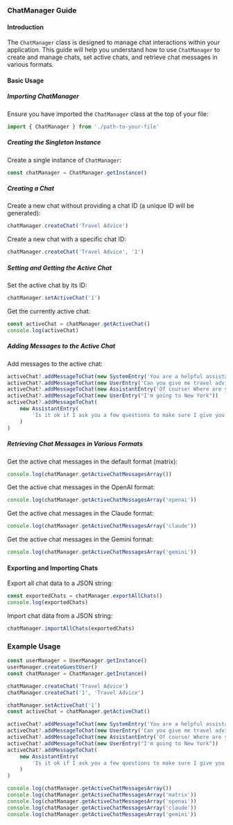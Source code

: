 ### ChatManager Guide

#### Introduction

The `ChatManager` class is designed to manage chat interactions within your application. This guide will help you understand how to use `ChatManager` to create and manage chats, set active chats, and retrieve chat messages in various formats.

#### Basic Usage

##### Importing ChatManager

Ensure you have imported the `ChatManager` class at the top of your file:

```typescript
import { ChatManager } from './path-to-your-file'
```

##### Creating the Singleton Instance

Create a single instance of `ChatManager`:

```typescript
const chatManager = ChatManager.getInstance()
```

##### Creating a Chat

Create a new chat without providing a chat ID (a unique ID will be generated):

```typescript
chatManager.createChat('Travel Advice')
```

Create a new chat with a specific chat ID:

```typescript
chatManager.createChat('Travel Advice', '1')
```

##### Setting and Getting the Active Chat

Set the active chat by its ID:

```typescript
chatManager.setActiveChat('1')
```

Get the currently active chat:

```typescript
const activeChat = chatManager.getActiveChat()
console.log(activeChat)
```

##### Adding Messages to the Active Chat

Add messages to the active chat:

```typescript
activeChat?.addMessageToChat(new SystemEntry('You are a helpful assistant'))
activeChat?.addMessageToChat(new UserEntry('Can you give me travel advice'))
activeChat?.addMessageToChat(new AssistantEntry('Of course! Where are you going?'))
activeChat?.addMessageToChat(new UserEntry("I'm going to New York"))
activeChat?.addMessageToChat(
    new AssistantEntry(
        'Is it ok if I ask you a few questions to make sure I give you the best possible advice?'
    )
)
```

##### Retrieving Chat Messages in Various Formats

Get the active chat messages in the default format (matrix):

```typescript
console.log(chatManager.getActiveChatMessagesArray())
```

Get the active chat messages in the OpenAI format:

```typescript
console.log(chatManager.getActiveChatMessagesArray('openai'))
```

Get the active chat messages in the Claude format:

```typescript
console.log(chatManager.getActiveChatMessagesArray('claude'))
```

Get the active chat messages in the Gemini format:

```typescript
console.log(chatManager.getActiveChatMessagesArray('gemini'))
```

#### Exporting and Importing Chats

Export all chat data to a JSON string:

```typescript
const exportedChats = chatManager.exportAllChats()
console.log(exportedChats)
```

Import chat data from a JSON string:

```typescript
chatManager.importAllChats(exportedChats)
```

### Example Usage

```typescript
const userManager = UserManager.getInstance()
userManager.createGuestUser()
const chatManager = ChatManager.getInstance()

chatManager.createChat('Travel Advice')
chatManager.createChat('1', 'Travel Advice')

chatManager.setActiveChat('1')
const activeChat = chatManager.getActiveChat()

activeChat?.addMessageToChat(new SystemEntry('You are a helpful assistant'))
activeChat?.addMessageToChat(new UserEntry('Can you give me travel advice'))
activeChat?.addMessageToChat(new AssistantEntry('Of course! Where are you going?'))
activeChat?.addMessageToChat(new UserEntry("I'm going to New York"))
activeChat?.addMessageToChat(
    new AssistantEntry(
        'Is it ok if I ask you a few questions to make sure I give you the best possible advice?'
    )
)

console.log(chatManager.getActiveChatMessagesArray())
console.log(chatManager.getActiveChatMessagesArray('matrix'))
console.log(chatManager.getActiveChatMessagesArray('openai'))
console.log(chatManager.getActiveChatMessagesArray('claude'))
console.log(chatManager.getActiveChatMessagesArray('gemini'))
```
